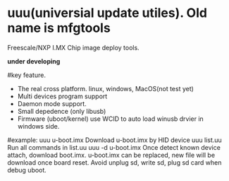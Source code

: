 # uuu(universial update utiles). Old name is mfgtools 
Freescale/NXP I.MX Chip image deploy tools.

**under developing**

#key feature. 
 - The real cross platform. linux, windows, MacOS(not test yet)
 - Multi devices program support
 - Daemon mode support.
 - Small depedence (only libusb)
 - Firmware (uboot/kernel) use WCID to auto load winusb drvier in windows side.

#example:
  uuu u-boot.imx            Download u-boot.imx by HID device
  uuu list.uu               Run all commands in list.uu
  uuu -d u-boot.imx         Once detect known device attach, download boot.imx. 
                            u-boot.imx can be replaced, new file will be download once board reset.
                            Avoid unplug sd, write sd, plug sd card when debug uboot.
